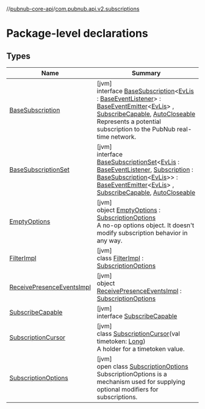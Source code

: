 //[pubnub-core-api](../../index.md)/[com.pubnub.api.v2.subscriptions](index.md)

# Package-level declarations

## Types

| Name | Summary |
|---|---|
| [BaseSubscription](-base-subscription/index.md) | [jvm]<br>interface [BaseSubscription](-base-subscription/index.md)&lt;[EvLis](-base-subscription/index.md) : [BaseEventListener](../com.pubnub.api.v2.callbacks/-base-event-listener/index.md)&gt; : [BaseEventEmitter](../com.pubnub.api.v2.callbacks/-base-event-emitter/index.md)&lt;[EvLis](-base-subscription/index.md)&gt; , [SubscribeCapable](-subscribe-capable/index.md), [AutoCloseable](https://docs.oracle.com/javase/8/docs/api/java/lang/AutoCloseable.html)<br>Represents a potential subscription to the PubNub real-time network. |
| [BaseSubscriptionSet](-base-subscription-set/index.md) | [jvm]<br>interface [BaseSubscriptionSet](-base-subscription-set/index.md)&lt;[EvLis](-base-subscription-set/index.md) : [BaseEventListener](../com.pubnub.api.v2.callbacks/-base-event-listener/index.md), [Subscription](-base-subscription-set/index.md) : [BaseSubscription](-base-subscription/index.md)&lt;[EvLis](-base-subscription-set/index.md)&gt;&gt; : [BaseEventEmitter](../com.pubnub.api.v2.callbacks/-base-event-emitter/index.md)&lt;[EvLis](-base-subscription-set/index.md)&gt; , [SubscribeCapable](-subscribe-capable/index.md), [AutoCloseable](https://docs.oracle.com/javase/8/docs/api/java/lang/AutoCloseable.html) |
| [EmptyOptions](-empty-options/index.md) | [jvm]<br>object [EmptyOptions](-empty-options/index.md) : [SubscriptionOptions](-subscription-options/index.md)<br>A no-op options object. It doesn't modify subscription behavior in any way. |
| [FilterImpl](-filter-impl/index.md) | [jvm]<br>class [FilterImpl](-filter-impl/index.md) : [SubscriptionOptions](-subscription-options/index.md) |
| [ReceivePresenceEventsImpl](-receive-presence-events-impl/index.md) | [jvm]<br>object [ReceivePresenceEventsImpl](-receive-presence-events-impl/index.md) : [SubscriptionOptions](-subscription-options/index.md) |
| [SubscribeCapable](-subscribe-capable/index.md) | [jvm]<br>interface [SubscribeCapable](-subscribe-capable/index.md) |
| [SubscriptionCursor](-subscription-cursor/index.md) | [jvm]<br>class [SubscriptionCursor](-subscription-cursor/index.md)(val timetoken: [Long](https://kotlinlang.org/api/latest/jvm/stdlib/kotlin/-long/index.html))<br>A holder for a timetoken value. |
| [SubscriptionOptions](-subscription-options/index.md) | [jvm]<br>open class [SubscriptionOptions](-subscription-options/index.md)<br>SubscriptionOptions is a mechanism used for supplying optional modifiers for subscriptions. |
